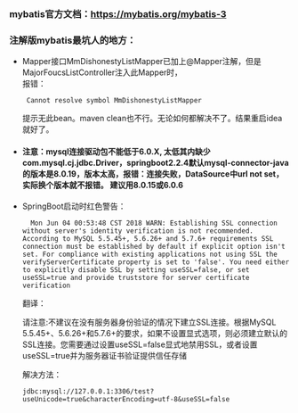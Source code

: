 ### mybatis官方文档：https://mybatis.org/mybatis-3
### 注解版mybatis最坑人的地方：  
* Mapper接口MmDishonestyListMapper已加上@Mapper注解，但是MajorFoucsListController注入此Mapper时，  
    报错：  
    ```
     Cannot resolve symbol MmDishonestyListMapper
    ```
    提示无此bean。maven clean也不行。无论如何都解决不了。结果重启idea就好了。  

* #### 注意：mysql连接驱动包不能低于6.0.X, 太低其内缺少com.mysql.cj.jdbc.Driver，springboot2.2.4默认mysql-connector-java的版本是8.0.19，版本太高，报错：连接失败，DataSource中url not set，实际换个版本就不报错。 建议用8.0.15或6.0.6
* SpringBoot启动时红色警告：
  
        Mon Jun 04 00:53:48 CST 2018 WARN: Establishing SSL connection without server's identity verification is not recommended. According to MySQL 5.5.45+, 5.6.26+ and 5.7.6+ requirements SSL connection must be established by default if explicit option isn't set. For compliance with existing applications not using SSL the verifyServerCertificate property is set to 'false'. You need either to explicitly disable SSL by setting useSSL=false, or set useSSL=true and provide truststore for server certificate verification
  
  翻译：
  
  请注意:不建议在没有服务器身份验证的情况下建立SSL连接。根据MySQL 5.5.45+、5.6.26+和5.7.6+的要求，如果不设置显式选项，则必须建立默认的SSL连接。您需要通过设置useSSL=false显式地禁用SSL，或者设置useSSL=true并为服务器证书验证提供信任存储
  
  解决方法：
  ``` 
  jdbc:mysql://127.0.0.1:3306/test?useUnicode=true&characterEncoding=utf-8&useSSL=false
  ```